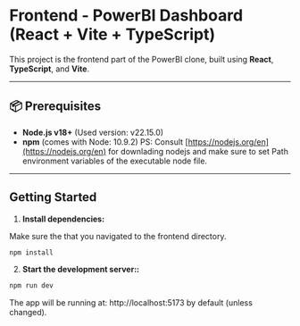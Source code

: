 # Frontend - PowerBI Dashboard (React + Vite + TypeScript)

This project is the frontend part of the PowerBI clone, built using **React**, **TypeScript**, and **Vite**.

---

## 📦 Prerequisites

- **Node.js v18+** (Used version: v22.15.0)
- **npm** (comes with Node: 10.9.2)
PS: Consult [https://nodejs.org/en](https://nodejs.org/en) for downlading nodejs and make sure to set Path environment variables of the executable node file.
---

## Getting Started

1. **Install dependencies:**

Make sure the that you navigated to the frontend directory.
```bash
npm install
```
2. **Start the development server::**

```bash
npm run dev
```
The app will be running at: http://localhost:5173 by default (unless changed).